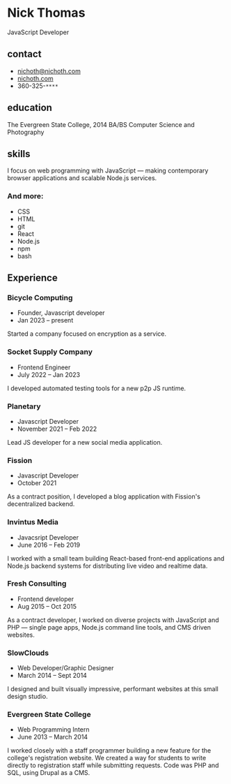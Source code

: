 # Nick Thomas
JavaScript Developer

<div class="col-left">

## contact
* nichoth@nichoth.com
* [nichoth.com](https://nichoth.com/)
* 360-325-`****`

## education
The Evergreen State College, 2014
BA/BS Computer Science and Photography

## skills
I focus on web programming with JavaScript — making contemporary browser applications and scalable Node.js services.
### And more:
* CSS
* HTML
* git
* React
* Node.js
* npm
* bash
</div>

<div class="col-right">

## Experience

### Bicycle Computing
* Founder, Javascript developer
* Jan 2023 &ndash; present

Started a company focused on encryption as a service.

### Socket Supply Company
* Frontend Engineer
* July 2022 &ndash; Jan 2023

<?xml version="1.0" encoding="utf-8"?>

I developed automated testing tools for a new p2p JS runtime.

### Planetary
* Javascript Developer
* November 2021 &ndash; Feb 2022

Lead JS developer for a new social media application.

### Fission
* Javascript Developer
* October 2021

As a contract position, I developed a blog application with Fission's
decentralized backend.

### Invintus Media
* Javacsript Developer
* June 2016 &ndash; Feb 2019

I worked with a small team building React-based front-end applications and
Node.js backend systems for distributing live video and realtime data.

### Fresh Consulting
* Frontend developer
* Aug 2015 &ndash; Oct 2015

As a contract developer, I worked on diverse projects with JavaScript and
PHP &mdash; single page apps, Node.js command line tools, and CMS driven
websites.

### SlowClouds
* Web Developer/Graphic Designer
* March 2014 &ndash; Sept 2014

I designed and built visually impressive, performant websites at this small
design studio.

### Evergreen State College
* Web Programming Intern
* June 2013 &ndash; March 2014

I worked closely with a staff programmer building a new feature for the
college's registration website. We created a way for students to write directly
to registration staff while submitting requests. Code was PHP and SQL, using
Drupal as a CMS.
</div>
